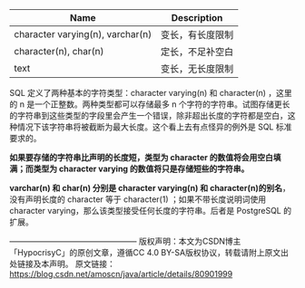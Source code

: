 

| Name                             | Description      |
| -------------------------------- | ---------------- |
| character varying(n), varchar(n) | 变长，有长度限制 |
| character(n), char(n)            | 定长，不足补空白 |
| text                             | 变长，无长度限制 |

SQL 定义了两种基本的字符类型：character varying(n) 和 character(n) ，这里的 n 是一个正整数。两种类型都可以存储最多 n 个字符的字符串。试图存储更长的字符串到这些类型的字段里会产生一个错误，除非超出长度的字符都是空白，这种情况下该字符串将被截断为最大长度。这个看上去有点怪异的例外是 SQL 标准要求的。

**如果要存储的字符串比声明的长度短，类型为 character 的数值将会用空白填满；而类型为 character varying 的数值将只是存储短些的字符串。**

**varchar(n) 和 char(n) 分别是 character varying(n) 和 character(n)的别名**，没有声明长度的 character 等于 character(1) ；如果不带长度说明词使用 character varying，那么该类型接受任何长度的字符串。后者是 PostgreSQL 的扩展。

————————————————
版权声明：本文为CSDN博主「HypocrisyC」的原创文章，遵循CC 4.0 BY-SA版权协议，转载请附上原文出处链接及本声明。
原文链接：https://blog.csdn.net/amoscn/java/article/details/80901999

